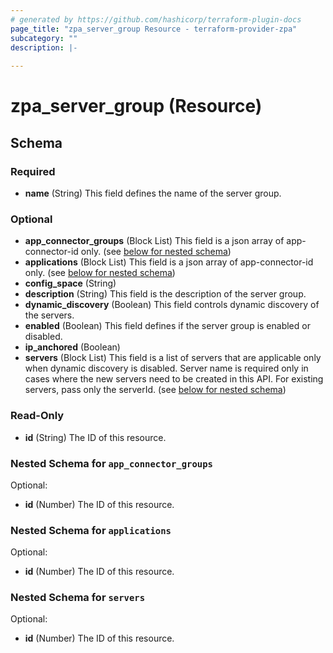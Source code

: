 ```yaml
---
# generated by https://github.com/hashicorp/terraform-plugin-docs
page_title: "zpa_server_group Resource - terraform-provider-zpa"
subcategory: ""
description: |-
  
---
```


# zpa_server_group (Resource)





<!-- schema generated by tfplugindocs -->
## Schema

### Required

- **name** (String) This field defines the name of the server group.

### Optional

- **app_connector_groups** (Block List) This field is a json array of app-connector-id only. (see [below for nested schema](#nestedblock--app_connector_groups))
- **applications** (Block List) This field is a json array of app-connector-id only. (see [below for nested schema](#nestedblock--applications))
- **config_space** (String)
- **description** (String) This field is the description of the server group.
- **dynamic_discovery** (Boolean) This field controls dynamic discovery of the servers.
- **enabled** (Boolean) This field defines if the server group is enabled or disabled.
- **ip_anchored** (Boolean)
- **servers** (Block List) This field is a list of servers that are applicable only when dynamic discovery is disabled. Server name is required only in cases where the new servers need to be created in this API. For existing servers, pass only the serverId. (see [below for nested schema](#nestedblock--servers))

### Read-Only

- **id** (String) The ID of this resource.

<a id="nestedblock--app_connector_groups"></a>
### Nested Schema for `app_connector_groups`

Optional:

- **id** (Number) The ID of this resource.


<a id="nestedblock--applications"></a>
### Nested Schema for `applications`

Optional:

- **id** (Number) The ID of this resource.


<a id="nestedblock--servers"></a>
### Nested Schema for `servers`

Optional:

- **id** (Number) The ID of this resource.


